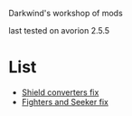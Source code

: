 Darkwind's workshop of mods

last tested on avorion 2.5.5

# List

- [Shield converters fix](https://steamcommunity.com/sharedfiles/filedetails/?id=3435161514)
- [Fighters and Seeker fix](https://steamcommunity.com/sharedfiles/filedetails/?id=3440291211)